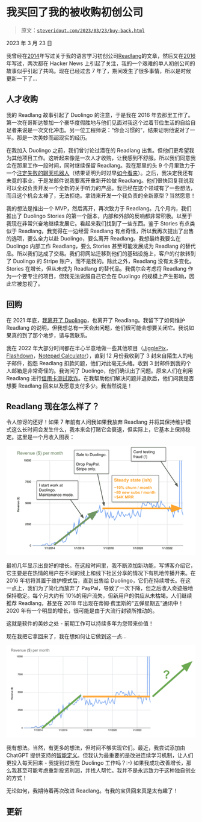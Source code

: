 # 我买回了我的被收购初创公司

> 原文：[`steveridout.com/2023/03/23/buy-back.html`](https://steveridout.com/2023/03/23/buy-back.html)

2023 年 3 月 23 日

我曾经在[2014](https://steveridout.com/2014/03/22/readlang-my-bootstrapped-language-learning-web-app.html)年写过关于我的语言学习初创公司[Readlang](https://readlang.com)的文章，然后又在[2016](https://steveridout.com/2016/01/04/readlang-3-years-as-a-one-man-startup.html)年写过，两次都在 Hacker News 上引起了关注，我的一个艰难的单人初创公司的故事似乎引起了共鸣。现在已经过去 7 年了，期间发生了很多事情，所以是时候更新一下了…

## 人才收购

我的 Readlang 故事引起了 Duolingo 的注意，于是我在 2016 年去那里工作了。第一次在哥斯达黎加一个豪华度假胜地与他们见面对我这个过着节俭生活的自给自足者来说是一次文化冲击。另一位工程师说：“你会习惯的”，结果证明他说对了一半。那是一次美妙而超现实的经历。

在我加入 Duolingo 之前，我们曾讨论过潜在的 Readlang 出售。但他们更希望我为其他项目工作。这听起来像是一次人才收购，让我感到不舒服。所以我们同意我会在那里工作一段时间，同时继续保留 Readlang。我在那里的头 9 个月里致力于一个[注定失败的聊天机器人](https://techcrunch.com/2016/10/06/duolingos-chatbots-help-you-learn-a-new-language/)（结果证明为时过早[如今看来](https://blog.duolingo.com/duolingo-max/)）。之后，我决定我还有未竟的事业，于是发邮件说我要离开重新开始做 Readlang。他们很快回复我说我可以全权负责开发一个全新的关于听力的产品。我已经在这个领域有了一些想法，而且这个机会太棒了，无法拒绝。拿钱来开发一个我负责的全新原型？当然愿意！

我的想法是推出一个 MVP，然后离开，再次致力于 Readlang。几个月内，我们推出了 Duolingo Stories 的第一个版本，内部和外部的反响都非常积极。以至于我现在非常兴奋地继续发展它。看起来我们找到了一些东西。鉴于 Stories 有点类似于 Readlang，我觉得在一边经营 Readlang 有点奇怪，所以我再次提出了出售的选项，要么全力以赴 Duolingo，要么离开 Readlang。我想最终我要么在 Duolingo 内部工作 Readlang，要么 Stories 甚至可能发展成为 Readlang 的替代品。所以我们达成了交易。我们将网站迁移到他们的基础设施上，客户的付款转到了 Duolingo 的 Stripe 账户，而不是我的。除此之外，Readlang 没有太多变化。Stories 在增长，但从未成为 Readlang 的替代品。我偶尔会考虑将 Readlang 作为一个要专注的项目，但我无法说服自己它会在 Duolingo 的规模上产生影响，因此它被忽视了。

## 回购

在 2021 年底，[我离开了 Duolingo](https://steveridout.com/2022/04/05/back-to-bootstrapping-a-new-web-app.html)，也离开了 Readlang。我留下了如何维护 Readlang 的说明，但我想总有一天会出问题，他们很可能会想要关闭它。我说如果真的到了那个地步，请与我联系。

我在 2022 年大部分时间都在半心半意地做一些其他项目（[JigglePix](https://jigglepix.com/)，[Flashdown](https://github.com/SteveRidout/flashdown)，[Notepad Calculator](https://notepadcalculator.com/)），直到 12 月份我收到了 3 封来自陌生人的电子邮件，抱怨 Readlang 扣款问题，他们对此毫无头绪。收到 3 封邮件到我的个人邮箱是非常奇怪的。我询问了 Duolingo，他们确认出了问题。原来人们在利用 Readlang 进行[信用卡测试欺诈](https://stripe.com/docs/disputes/prevention/card-testing)。在我帮助他们解决问题并退款后，他们问我是否想要 Readlang 回来以及愿意支付多少。我当然说是！

## Readlang 现在怎么样了？

令人惊讶的还好！如果 7 年前有人问我如果我放弃 Readlang 并将其保持维护模式这么长时间会发生什么，我本来会打赌它会衰退，但实际上，它基本上保持稳定。这里是一个月收入图表：

![Readlang 收入](img/f628acf74ab6b475d3da8086c78daab7.png)

最初几年显示出良好的增长。在这段时间里，我不断添加新功能，写博客介绍它，它主要是在热情的用户在不同的线上和线下社区分享的情况下有机地传播开来。在 2016 年初将其置于维护模式后，直到出售给 Duolingo，它仍在持续增长。在这一点上，我们为了简化而放弃了 PayPal，导致了一次下降，但之后收入奇迹般地保持稳定。每个月大约有 10%的用户流失，但新用户的供应从未枯竭。人们继续推荐 Readlang，甚至在 2018 年出现在蒂姆·费里斯的“五弹星期五”通讯中！2020 年有一个明显的增长，很可能是由于大流行封锁所推动的。

这就是软件的美妙之处 - 前期工作可以持续多年为您带来价值！

现在我把它拿回来了，我在想如何让它做到这一点…

![Readlang 未来收入](img/7e09011ff293cd2e5130f0c01dd2e705.png)

我有想法。当然，有更多的想法，但时间不够实现它们。最近，我尝试添加由 ChatGPT 提供支持的[智能定义](https://blog.readlang.com/2023/03/23/smart-definitions.html)。但我认为最重要的是改进连续学习机制，让人们更投入每天回来 - 我提到过我在 Duolingo 工作吗？:-) 如果我成功改善增长，那么我甚至可能考虑重新投资利润，并找人帮忙。我并不是永远致力于这种独自创业的方式！

无论如何，我期待着再次改进 Readlang。有我的宝贝回来真是太有趣了！

## 更新
